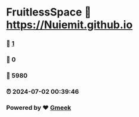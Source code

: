 # FruitlessSpace :link: https://Nuiemit.github.io 
### :page_facing_up: [1](https://Nuiemit.github.io/tag.html) 
### :speech_balloon: 0 
### :hibiscus: 5980 
### :alarm_clock: 2024-07-02 00:39:46 
### Powered by :heart: [Gmeek](https://github.com/Meekdai/Gmeek)
